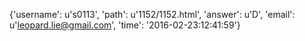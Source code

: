 {'username': u's0113', 'path': u'1152/1152.html', 'answer': u'D', 'email': u'leopard.lie@gmail.com', 'time': '2016-02-23:12:41:59'}